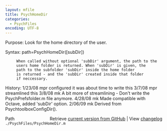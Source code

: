 ```yaml
---
layout: mfile
title: PsychHomeDir
categories:
  - PsychFiles
encoding: UTF-8
---
```


Purpose: Look for the home directory of the user.

Syntax: path=PsychHomeDir([subDir])

         When called without optional 'subDir' argument, the path to the
         users home folder is returned. When 'subDir' is given, the
         path to the subfolder 'subDir' inside the home folder
         is returned - and the 'subDir' created inside that folder
         if neccessary.

History: 1/23/08    mpr configured it was about time to write this
         3/7/08     mpr streamlined this
         3/8/08     mk  A bit more of streamlining - Don't write the
                        PsychPrefsfolder.m file anymore.
         4/28/08    mk  Made compatible with Octave, added 'subDir'
                        option.
         2/06/09    mk  Derived from PsychtoolboxConfigDir().


<div class="code_header" style="text-align:right;">
  <span style="float:left;">Path&nbsp;&nbsp;</span> <span class="counter">Retrieve <a href=
  "https://raw.github.com/Psychtoolbox-3/Psychtoolbox-3/beta/./PsychFiles/PsychHomeDir.m">current version from GitHub</a> | View <a href=
  "https://github.com/Psychtoolbox-3/Psychtoolbox-3/commits/beta/./PsychFiles/PsychHomeDir.m">changelog</a></span>
</div>
<div class="code">
  <code>./PsychFiles/PsychHomeDir.m</code>
</div>
